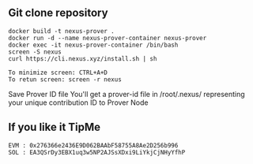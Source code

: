 ## Git clone repository
```
docker build -t nexus-prover .
docker run -d --name nexus-prover-container nexus-prover
docker exec -it nexus-prover-container /bin/bash
screen -S nexus
curl https://cli.nexus.xyz/install.sh | sh

To minimize screen: CTRL+A+D
To retun screen: screen -r nexus
```
Save Prover ID file
You'll get a prover-id file in /root/.nexus/ representing your unique contribution ID to Prover Node

## If you like it TipMe
```
EVM : 0x276366e2436E9D062BAAbF58755A8Ae2D256b996
SOL : EA3QSrDy3EBX1uq3w5NP2AJSsXDxi9LiYkjCjNHyYfhP
```

